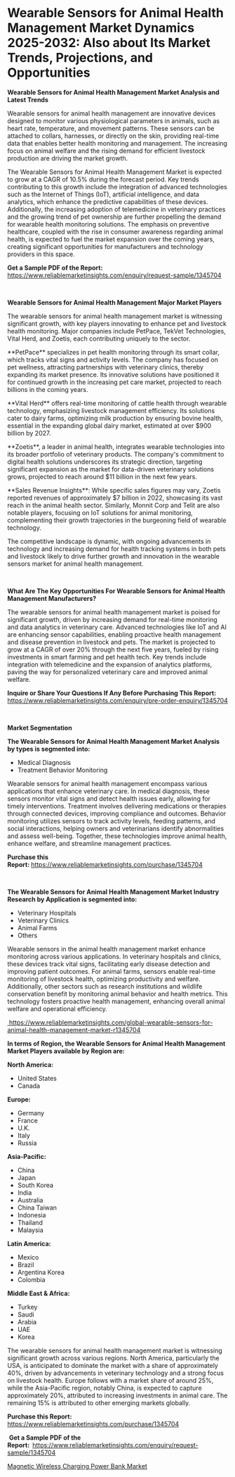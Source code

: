 <p><h1>Wearable Sensors for Animal Health Management Market Dynamics 2025-2032: Also about Its Market Trends, Projections, and Opportunities</h1></p><p><strong>Wearable Sensors for Animal Health Management Market Analysis and Latest Trends</strong></p>
<p><p>Wearable sensors for animal health management are innovative devices designed to monitor various physiological parameters in animals, such as heart rate, temperature, and movement patterns. These sensors can be attached to collars, harnesses, or directly on the skin, providing real-time data that enables better health monitoring and management. The increasing focus on animal welfare and the rising demand for efficient livestock production are driving the market growth. </p><p>The Wearable Sensors for Animal Health Management Market is expected to grow at a CAGR of 10.5% during the forecast period. Key trends contributing to this growth include the integration of advanced technologies such as the Internet of Things (IoT), artificial intelligence, and data analytics, which enhance the predictive capabilities of these devices. Additionally, the increasing adoption of telemedicine in veterinary practices and the growing trend of pet ownership are further propelling the demand for wearable health monitoring solutions. The emphasis on preventive healthcare, coupled with the rise in consumer awareness regarding animal health, is expected to fuel the market expansion over the coming years, creating significant opportunities for manufacturers and technology providers in this space.</p></p>
<p><strong>Get a Sample PDF of the Report:&nbsp;</strong> <a href="https://www.reliablemarketinsights.com/enquiry/request-sample/1345704?utm_campaign=2292&utm_medium=2&utm_source=Github&utm_content=ia&utm_term=10022025&utm_id=wearable-sensors-for-animal-health-management">https://www.reliablemarketinsights.com/enquiry/request-sample/1345704</a></p>
<p>&nbsp;</p>
<p><strong>Wearable Sensors for Animal Health Management Major Market Players</strong></p>
<p><p>The wearable sensors for animal health management market is witnessing significant growth, with key players innovating to enhance pet and livestock health monitoring. Major companies include PetPace, TekVet Technologies, Vital Herd, and Zoetis, each contributing uniquely to the sector.</p><p>**PetPace** specializes in pet health monitoring through its smart collar, which tracks vital signs and activity levels. The company has focused on pet wellness, attracting partnerships with veterinary clinics, thereby expanding its market presence. Its innovative solutions have positioned it for continued growth in the increasing pet care market, projected to reach billions in the coming years.</p><p>**Vital Herd** offers real-time monitoring of cattle health through wearable technology, emphasizing livestock management efficiency. Its solutions cater to dairy farms, optimizing milk production by ensuring bovine health, essential in the expanding global dairy market, estimated at over $900 billion by 2027.</p><p>**Zoetis**, a leader in animal health, integrates wearable technologies into its broader portfolio of veterinary products. The company's commitment to digital health solutions underscores its strategic direction, targeting significant expansion as the market for data-driven veterinary solutions grows, projected to reach around $11 billion in the next few years.</p><p>**Sales Revenue Insights**: While specific sales figures may vary, Zoetis reported revenues of approximately $7 billion in 2022, showcasing its vast reach in the animal health sector. Similarly, Monnit Corp and Telit are also notable players, focusing on IoT solutions for animal monitoring, complementing their growth trajectories in the burgeoning field of wearable technology.</p><p>The competitive landscape is dynamic, with ongoing advancements in technology and increasing demand for health tracking systems in both pets and livestock likely to drive further growth and innovation in the wearable sensors market for animal health management.</p></p>
<p>&nbsp;</p>
<p><strong>What Are The Key Opportunities For Wearable Sensors for Animal Health Management Manufacturers?</strong></p>
<p><p>The wearable sensors for animal health management market is poised for significant growth, driven by increasing demand for real-time monitoring and data analytics in veterinary care. Advanced technologies like IoT and AI are enhancing sensor capabilities, enabling proactive health management and disease prevention in livestock and pets. The market is projected to grow at a CAGR of over 20% through the next five years, fueled by rising investments in smart farming and pet health tech. Key trends include integration with telemedicine and the expansion of analytics platforms, paving the way for personalized veterinary care and improved animal welfare.</p></p>
<p><strong>Inquire or Share Your Questions If Any Before Purchasing This Report:</strong> <a href="https://www.reliablemarketinsights.com/enquiry/pre-order-enquiry/1345704?utm_campaign=2292&utm_medium=2&utm_source=Github&utm_content=ia&utm_term=10022025&utm_id=wearable-sensors-for-animal-health-management">https://www.reliablemarketinsights.com/enquiry/pre-order-enquiry/1345704</a></p>
<p>&nbsp;</p>
<p><strong>Market Segmentation</strong></p>
<p><strong>The Wearable Sensors for Animal Health Management Market Analysis by types is segmented into:</strong></p>
<p><ul><li>Medical Diagnosis</li><li>Treatment Behavior Monitoring</li></ul></p>
<p><p>Wearable sensors for animal health management encompass various applications that enhance veterinary care. In medical diagnosis, these sensors monitor vital signs and detect health issues early, allowing for timely interventions. Treatment involves delivering medications or therapies through connected devices, improving compliance and outcomes. Behavior monitoring utilizes sensors to track activity levels, feeding patterns, and social interactions, helping owners and veterinarians identify abnormalities and assess well-being. Together, these technologies improve animal health, enhance welfare, and streamline management practices.</p></p>
<p><strong>Purchase this Report:&nbsp;</strong><a href="https://www.reliablemarketinsights.com/purchase/1345704?utm_campaign=2292&utm_medium=2&utm_source=Github&utm_content=ia&utm_term=10022025&utm_id=wearable-sensors-for-animal-health-management">https://www.reliablemarketinsights.com/purchase/1345704</a></p>
<p>&nbsp;</p>
<p><strong>The Wearable Sensors for Animal Health Management Market Industry Research by Application is segmented into:</strong></p>
<p><ul><li>Veterinary Hospitals</li><li>Veterinary Clinics</li><li>Animal Farms</li><li>Others</li></ul></p>
<p><p>Wearable sensors in the animal health management market enhance monitoring across various applications. In veterinary hospitals and clinics, these devices track vital signs, facilitating early disease detection and improving patient outcomes. For animal farms, sensors enable real-time monitoring of livestock health, optimizing productivity and welfare. Additionally, other sectors such as research institutions and wildlife conservation benefit by monitoring animal behavior and health metrics. This technology fosters proactive health management, enhancing overall animal welfare and operational efficiency.</p></p>
<p><a href="https://www.reliablemarketinsights.com/global-wearable-sensors-for-animal-health-management-market-r1345704?utm_campaign=2292&utm_medium=2&utm_source=Github&utm_content=ia&utm_term=10022025&utm_id=wearable-sensors-for-animal-health-management">&nbsp;https://www.reliablemarketinsights.com/global-wearable-sensors-for-animal-health-management-market-r1345704</a></p>
<p><strong>In terms of Region, the Wearable Sensors for Animal Health Management Market Players available by Region are:</strong></p>
<p>
    <p> <strong> North America: </strong>
        <ul>
            <li>United States</li>
            <li>Canada</li>
        </ul>
        </p> 
    <p> <strong> Europe: </strong>
        <ul>
            <li>Germany</li>
            <li>France</li>
            <li>U.K.</li>
            <li>Italy</li>
            <li>Russia</li>
        </ul>
        </p> 
    <p> <strong> Asia-Pacific: </strong>
        <ul>
            <li>China</li>
            <li>Japan</li>
            <li>South Korea</li>
            <li>India</li>
            <li>Australia</li>
            <li>China Taiwan</li>
            <li>Indonesia</li>
            <li>Thailand</li>
            <li>Malaysia</li>
        </ul>
        </p> 
    <p> <strong> Latin America: </strong>
        <ul>
            <li>Mexico</li>
            <li>Brazil</li>
            <li>Argentina Korea</li>
            <li>Colombia</li>
        </ul>
        </p> 
    <p> <strong> Middle East & Africa: </strong>
        <ul>
            <li>Turkey</li>
            <li>Saudi</li>
            <li>Arabia</li>
            <li>UAE</li>
            <li>Korea</li>
        </ul>
    </p>
    </p>
<p><p>The wearable sensors for animal health management market is witnessing significant growth across various regions. North America, particularly the USA, is anticipated to dominate the market with a share of approximately 40%, driven by advancements in veterinary technology and a strong focus on livestock health. Europe follows with a market share of around 25%, while the Asia-Pacific region, notably China, is expected to capture approximately 20%, attributed to increasing investments in animal care. The remaining 15% is attributed to other emerging markets globally.</p></p>
<p><strong>Purchase this Report: </strong><a href="https://www.reliablemarketinsights.com/purchase/1345704?utm_campaign=2292&utm_medium=2&utm_source=Github&utm_content=ia&utm_term=10022025&utm_id=wearable-sensors-for-animal-health-management">https://www.reliablemarketinsights.com/purchase/1345704</a></p>
<p>&nbsp;<strong>Get a Sample PDF of the Report:&nbsp;&nbsp;</strong><a href="https://www.reliablemarketinsights.com/enquiry/request-sample/1345704?utm_campaign=2292&utm_medium=2&utm_source=Github&utm_content=ia&utm_term=10022025&utm_id=wearable-sensors-for-animal-health-management">https://www.reliablemarketinsights.com/enquiry/request-sample/1345704</a></p>
<p><strong></strong></p>
<p><p><a href="https://github.com/alberthagorsuch/Market-Research-Report-List-1/blob/main/magnetic-wireless-charging-power-bank-market.md?utm_campaign=2292&utm_medium=2&utm_source=Github&utm_content=ia&utm_term=10022025&utm_id=wearable-sensors-for-animal-health-management">Magnetic Wireless Charging Power Bank Market</a></p></p>
